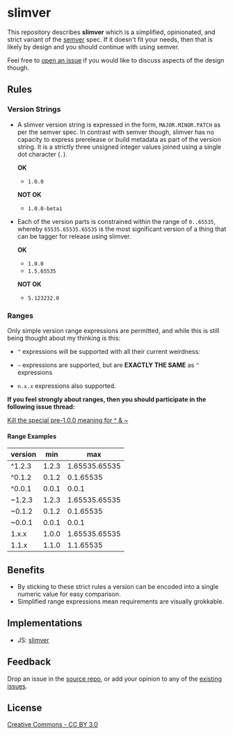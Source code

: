 # slimver

This repository describes __slimver__ which is a simplified, opinionated, and strict variant of the [semver](http://semver.org/) spec.  If it doesn't fit your needs, then that is likely by design and you should continue with using semver.

Feel free to [open an issue](https://github.com/DamonOehlman/slimver-spec/issues) if you would like to discuss aspects of the design though.

<div class="app encoder"></div>
<div class="app rangetester"></div>

## Rules

### Version Strings

- A slimver version string is expressed in the form, `MAJOR.MINOR.PATCH` as per the semver spec. In contrast with semver though, slimver has no capacity to express prerelease or build metadata as part of the version string.  It is a strictly three unsigned integer values joined using a single dot character (`.`).

  __OK__

  - `1.0.0`

  __NOT OK__

  - `1.0.0-beta1`

- Each of the version parts is constrained within the range of `0..65535`, whereby `65535.65535.65535` is the most significant version of a thing that can be tagger for release using slimver.

  __OK__

  - `1.0.0`
  - `1.5.65535`

  __NOT OK__

  - `5.123232.0`

### Ranges

Only simple version range expressions are permitted, and while this is still being thought about my thinking is this:

- `^` expressions will be supported with all their current weirdness:

- `~` expressions are supported, but are __EXACTLY THE SAME__ as `^` expressions

- `n.x.x` expressions also supported.

__If you feel strongly about ranges, then you should participate in the following issue thread:__

[Kill the special pre-1.0.0 meaning for ^ & ~](https://github.com/DamonOehlman/slimver-spec/issues/2)

#### Range Examples

| version | min   | max           |
|---------|-------|---------------|
| ^1.2.3  | 1.2.3 | 1.65535.65535 |
| ^0.1.2  | 0.1.2 | 0.1.65535     |
| ^0.0.1  | 0.0.1 | 0.0.1         |
| ~1.2.3  | 1.2.3 | 1.65535.65535 |
| ~0.1.2  | 0.1.2 | 0.1.65535     |
| ~0.0.1  | 0.0.1 | 0.0.1         |
| 1.x.x   | 1.0.0 | 1.65535.65535 |
| 1.1.x   | 1.1.0 | 1.1.65535     |


## Benefits

- By sticking to these strict rules a version can be encoded into a single numeric value for easy comparison.
- Simplified range expressions mean requirements are visually grokkable.

## Implementations

- JS: [slimver](https://github.com/DamonOehlman/slimver)

## Feedback

Drop an issue in the [source repo](https://github.com/DamonOehlman/slimver-spec), or add your opinion to any of the [existing issues](https://github.com/DamonOehlman/slimver-spec/issues).

## License

[Creative Commons - CC BY 3.0](http://creativecommons.org/licenses/by/3.0/)
